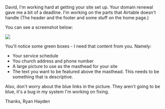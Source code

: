 David,
I'm working hard at getting your site set up.  Your domain renewal gave me a bit of a deadline.  I'm working on the parts that Airtable doesn't handle (The header and the footer and some stuff on the home page.)

You can see a screenshot below:

![](https://dl.dropboxusercontent.com/u/47159282/David%20screenshot.png)

You'll notice some green boxes - I need that content from you.  Namely:

* Your service schedule
* You church address and phone number
* A large picture to use as the masthead for your site
* The text you want to be featured above the masthead.  This needs to be something that is descriptive.

Also, don't worry about the blue links in the picture.  They aren't going to be blue, it's a bug in my system I'm working on fixing.

Thanks,
Ryan Hayden
